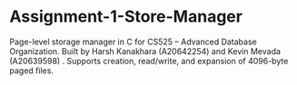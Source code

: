 # Assignment-1-Store-Manager
Page-level storage manager in C for CS525 – Advanced Database Organization. Built by Harsh Kanakhara (A20642254) and Kevin Mevada (A20639598) . Supports creation, read/write, and expansion of 4096-byte paged files.
